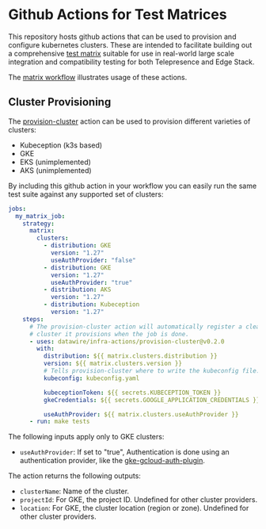 # Github Actions for Test Matrices

This repository hosts github actions that can be used to provision and configure kubernetes clusters. These are intended to facilitate building out a comprehensive [test matrix](../.github/workflows/matrix.yaml) suitable for use in real-world large scale integration and compatibility testing for both Telepresence and Edge Stack.

The [matrix workflow](../.github/workflows/matrix.yaml) illustrates usage of these actions.

## Cluster Provisioning

The [provision-cluster](../provision-cluster/README.md) action can be used to provision different varieties of clusters:

- Kubeception (k3s based)
- GKE
- EKS (unimplemented)
- AKS (unimplemented)

By including this github action in your workflow you can easily run the same test suite against any supported set of clusters:

```yaml
jobs:
  my_matrix_job:
    strategy:
      matrix:
        clusters:
          - distribution: GKE
            version: "1.27"
            useAuthProvider: "false"
          - distribution: GKE
            version: "1.27"
            useAuthProvider: "true"
          - distribution: AKS
            version: "1.27"
          - distribution: Kubeception
            version: "1.27"
    steps:
      # The provision-cluster action will automatically register a cleanup hook to remove the
      # cluster it provisions when the job is done.
      - uses: datawire/infra-actions/provision-cluster@v0.2.0
        with:
          distribution: ${{ matrix.clusters.distribution }}
          version: ${{ matrix.clusters.version }}
          # Tells provision-cluster where to write the kubeconfig file.
          kubeconfig: kubeconfig.yaml

          kubeceptionToken: ${{ secrets.KUBECEPTION_TOKEN }}
          gkeCredentials: ${{ secrets.GOOGLE_APPLICATION_CREDENTIALS }}

          useAuthProvider: ${{ matrix.clusters.useAuthProvider }}
      - run: make tests
```

The following inputs apply only to GKE clusters:

- `useAuthProvider`: If set to "true", Authentication is done using an authentication provider, like the [gke-gcloud-auth-plugin](https://cloud.google.com/blog/products/containers-kubernetes/kubectl-auth-changes-in-gke).

The action returns the following outputs:

- `clusterName`: Name of the cluster.
- `projectId`: For GKE, the project ID. Undefined for other cluster providers.
- `location`: For GKE, the cluster location (region or zone). Undefined for other cluster providers.
